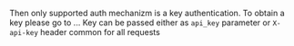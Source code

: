  Then only supported auth mechanizm is a key authentication. To obtain a key please go to ...
      Key can be passed either as `api_key` parameter or `X-api-key` header common for all requests